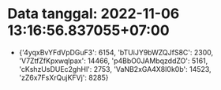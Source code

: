 # Data tanggal: 2022-11-06 13:16:56.837055+07:00

* {'4yqxBvYFdVpDGuF3': 6154, 'bTUiJY9bWZQJfS8C': 2300, 'V7ZtfZfKpxwqlpax': 14466, 'p4BbO0JAMbqzddZO': 5161, 'cKshzUsDUEc2ghHl': 2753, 'VaNB2xGA4X8I0k0b': 14523, 'zZ6x7FsXrQujKFVj': 8285}
